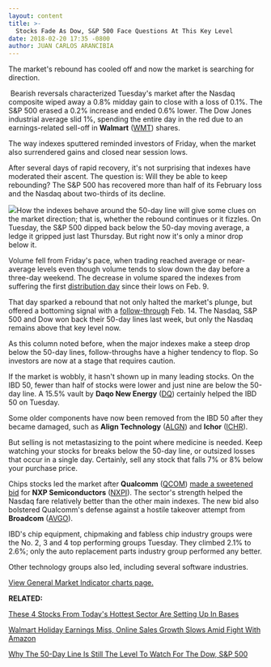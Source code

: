 ```yaml
---
layout: content
title: >-
  Stocks Fade As Dow, S&P 500 Face Questions At This Key Level
date: 2018-02-20 17:35 -0800
author: JUAN CARLOS ARANCIBIA
---
```






The market's rebound has cooled off and now the market is searching for direction.




 Bearish reversals characterized Tuesday's market after the Nasdaq composite wiped away a 0.8% midday gain to close with a loss of 0.1%. The S&P 500 erased a 0.2% increase and ended 0.6% lower. The Dow Jones industrial average slid 1%, spending the entire day in the red due to an earnings-related sell-off in **Walmart** ([WMT](https://research.investors.com/quote.aspx?symbol=WMT)) shares.


The way indexes sputtered reminded investors of Friday, when the market also surrendered gains and closed near session lows.


After several days of rapid recovery, it's not surprising that indexes have moderated their ascent. The question is: Will they be able to keep rebounding? The S&P 500 has recovered more than half of its February loss and the Nasdaq about two-thirds of its decline.


![](https://www.investors.com/wp-content/uploads/2018/02/MP022018-275x300.png)How the indexes behave around the 50-day line will give some clues on the market direction; that is, whether the rebound continues or it fizzles. On Tuesday, the S&P 500 dipped back below the 50-day moving average, a ledge it gripped just last Thursday. But right now it's only a minor drop below it.


Volume fell from Friday's pace, when trading reached average or near-average levels even though volume tends to slow down the day before a three-day weekend. The decrease in volume spared the indexes from suffering the first [distribution day](http://www.investors.com/ibd-university/market-timing/market-tops/) since their lows on Feb. 9.


That day sparked a rebound that not only halted the market's plunge, but offered a bottoming signal with a [follow-through](http://www.investors.com/ibd-university/market-timing/market-bottoms/) Feb. 14. The Nasdaq, S&P 500 and Dow won back their 50-day lines last week, but only the Nasdaq remains above that key level now.


As this column noted before, when the major indexes make a steep drop below the 50-day lines, follow-throughs have a higher tendency to flop. So investors are now at a stage that requires caution.


If the market is wobbly, it hasn't shown up in many leading stocks. On the IBD 50, fewer than half of stocks were lower and just nine are below the 50-day line. A 15.5% vault by **Daqo New Energy** ([DQ](https://research.investors.com/quote.aspx?symbol=DQ)) certainly helped the IBD 50 on Tuesday.


Some older components have now been removed from the IBD 50 after they became damaged, such as **Align Technology** ([ALGN](https://research.investors.com/quote.aspx?symbol=ALGN)) and **Ichor** ([ICHR](https://research.investors.com/quote.aspx?symbol=ICHR)).


But selling is not metastasizing to the point where medicine is needed. Keep watching your stocks for breaks below the 50-day line, or outsized losses that occur in a single day. Certainly, sell any stock that falls 7% or 8% below your purchase price.


Chips stocks led the market after **Qualcomm** ([QCOM](https://research.investors.com/quote.aspx?symbol=QCOM)) [made a sweetened bid](https://www.investors.com/news/technology/qualcomm-raises-bid-for-nxp-could-scuttle-broadcom-takeover/) for **NXP Semiconductors** ([NXPI](https://research.investors.com/quote.aspx?symbol=NXPI)). The sector's strength helped the Nasdaq fare relatively better than the other main indexes. The new bid also bolstered Qualcomm's defense against a hostile takeover attempt from **Broadcom** ([AVGO](https://research.investors.com/quote.aspx?symbol=AVGO)).


IBD's chip equipment, chipmaking and fabless chip industry groups were the No. 2, 3 and 4 top performing groups Tuesday. They climbed 2.1% to 2.6%; only the auto replacement parts industry group performed any better.


Other technology groups also led, including several software industries.


[View General Market Indicator charts page.](https://www.investors.com/wp-content/uploads/2018/02/IBD2002152502GMI.pdf)


**RELATED:**


[These 4 Stocks From Today's Hottest Sector Are Setting Up In Bases](https://www.investors.com/market-trend/stock-market-today/apple-iphone-plays-applied-materials-skyworks-among-chip-stocks-in-bases/)


[Walmart Holiday Earnings Miss, Online Sales Growth Slows Amid Fight With Amazon](https://www.investors.com/news/mgm-resorts-misses-q4-forecasts-boyd-gaming-due-late/)


[Why The 50-Day Line Is Still The Level To Watch For The Dow, S&P 500](https://www.investors.com/videos/why-the-50-day-line-is-still-the-level-to-watch-for-the-dow-sp-500/)




